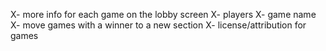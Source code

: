 X- more info for each game on the lobby screen
 X- players
 X- game name
X- move games with a winner to a new section
X- license/attribution for games
